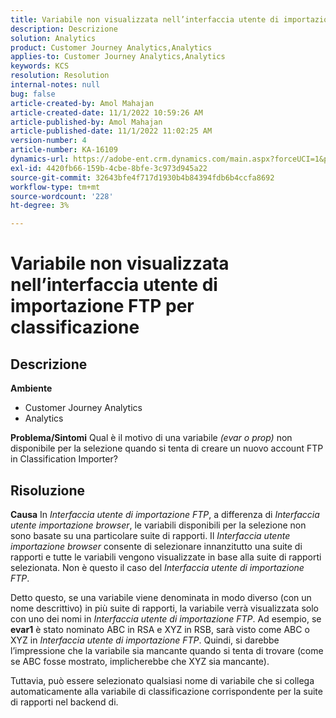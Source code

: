 ```yaml
---
title: Variabile non visualizzata nell’interfaccia utente di importazione FTP per classificazione
description: Descrizione
solution: Analytics
product: Customer Journey Analytics,Analytics
applies-to: Customer Journey Analytics,Analytics
keywords: KCS
resolution: Resolution
internal-notes: null
bug: false
article-created-by: Amol Mahajan
article-created-date: 11/1/2022 10:59:26 AM
article-published-by: Amol Mahajan
article-published-date: 11/1/2022 11:02:25 AM
version-number: 4
article-number: KA-16109
dynamics-url: https://adobe-ent.crm.dynamics.com/main.aspx?forceUCI=1&pagetype=entityrecord&etn=knowledgearticle&id=5dd8dc3b-d459-ed11-9561-6045bd006a22
exl-id: 4420fb66-159b-4cbe-8bfe-3c973d945a22
source-git-commit: 32643bfe4f717d1930b4b84394fdb6b4ccfa8692
workflow-type: tm+mt
source-wordcount: '228'
ht-degree: 3%

---
```


# Variabile non visualizzata nell’interfaccia utente di importazione FTP per classificazione

## Descrizione

<b>Ambiente</b>
- Customer Journey Analytics
- Analytics



<b>Problema/Sintomi</b>
Qual è il motivo di una variabile *(evar o prop)* non disponibile per la selezione quando si tenta di creare un nuovo account FTP in Classification Importer?


## Risoluzione

<b>Causa</b>
In *Interfaccia utente di importazione FTP*, a differenza di *Interfaccia utente importazione browser*, le variabili disponibili per la selezione non sono basate su una particolare suite di rapporti. Il *Interfaccia utente importazione browser* consente di selezionare innanzitutto una suite di rapporti e tutte le variabili vengono visualizzate in base alla suite di rapporti selezionata. Non è questo il caso del *Interfaccia utente di importazione FTP*.

Detto questo, se una variabile viene denominata in modo diverso (con un nome descrittivo) in più suite di rapporti, la variabile verrà visualizzata solo con uno dei nomi in *Interfaccia utente di importazione FTP*. Ad esempio, se <b>evar1</b> è stato nominato ABC in RSA e XYZ in RSB, sarà visto come ABC o XYZ in *Interfaccia utente di importazione FTP*. Quindi, si darebbe l’impressione che la variabile sia mancante quando si tenta di trovare (come se ABC fosse mostrato, implicherebbe che XYZ sia mancante).

Tuttavia, può essere selezionato qualsiasi nome di variabile che si collega automaticamente alla variabile di classificazione corrispondente per la suite di rapporti nel backend di.
